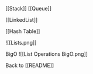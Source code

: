  [[Stack]]
 [[Queue]]

 [[LinkedList]]

[[Hash Table]]

![[Lists.png]]

BigO
![[List Operations BigO.png]]

Back to [[README]]